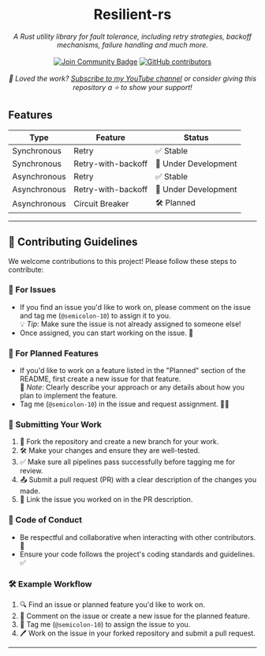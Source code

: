 <h1 align="center">Resilient-rs</h1>
<div align="center">

<i>A Rust utility library for fault tolerance, including retry strategies, backoff mechanisms, failure handling and much more.</i>
<br>
<br>
<a href="https://discord.com/invite/BymX4aJeEQ"><img src="https://img.shields.io/discord/733027681184251937.svg?style=flat&label=Join%20Community&color=7289DA" alt="Join Community Badge"/></a>
<a href="https://github.com/semicolon-10/resilient-rs/graphs/contributors"><img alt="GitHub contributors" src="https://img.shields.io/github/contributors/semicolon-10/resilient-rs.svg"></a>
<br>
<br>
<i>💖 Loved the work? [Subscribe to my YouTube channel](https://www.youtube.com/@Semicolon10) or consider giving this repository a ⭐ to show your support!</i>
</div>


## Features

| **Type**         | **Feature**           | **Status**              |
|-------------------|-----------------------|-------------------------|
| Synchronous       | Retry                | ✅ Stable               |
| Synchronous       | Retry-with-backoff   | 🚧 Under Development    |
| Asynchronous      | Retry                | ✅ Stable               |
| Asynchronous      | Retry-with-backoff   | 🚧 Under Development    |
| Asynchronous      | Circuit Breaker      | 🛠️ Planned              |

---
## 🚀 Contributing Guidelines

We welcome contributions to this project! Please follow these steps to contribute:

### 🐛 For Issues
- If you find an issue you'd like to work on, please comment on the issue and tag me (`@semicolon-10`) to assign it to you.  
  💡 *Tip*: Make sure the issue is not already assigned to someone else!
- Once assigned, you can start working on the issue. 🎉

### 🌟 For Planned Features
- If you'd like to work on a feature listed in the "Planned" section of the README, first create a new issue for that feature.  
  📝 *Note*: Clearly describe your approach or any details about how you plan to implement the feature.
- Tag me (`@semicolon-10`) in the issue and request assignment. 🙋‍♂️

### 🔧 Submitting Your Work
1. 🍴 Fork the repository and create a new branch for your work.
2. 🛠️ Make your changes and ensure they are well-tested.
3. ✅ Make sure all pipelines pass successfully before tagging me for review.
4. 📤 Submit a pull request (PR) with a clear description of the changes you made.
5. 🔗 Link the issue you worked on in the PR description.

### 🤝 Code of Conduct
- Be respectful and collaborative when interacting with other contributors. 🤗
- Ensure your code follows the project's coding standards and guidelines. ✅


### 🛠️ Example Workflow
1. 🔍 Find an issue or planned feature you'd like to work on.
2. 💬 Comment on the issue or create a new issue for the planned feature.
3. 🙋 Tag me (`@semicolon-10`) to assign the issue to you.
4. 🖊️ Work on the issue in your forked repository and submit a pull request.
---